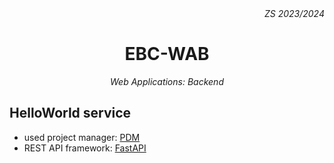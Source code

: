 <div style="text-align: right"><i>ZS 2023/2024</i></div>

<div align="center">
    <h1>EBC-WAB</h1>
    <i>Web Applications: Backend</i>
</div>

## HelloWorld service

- used project manager: [PDM]("")
- REST API framework: [FastAPI]("https://fastapi.tiangolo.com/")